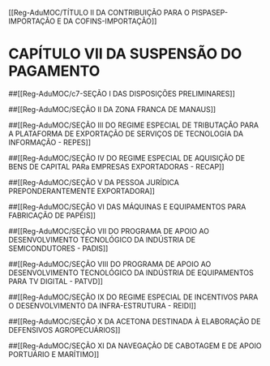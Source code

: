 [[Reg-AduMOC/TÍTULO II DA CONTRIBUIÇÃO PARA O PISPASEP-IMPORTAÇÃO E DA COFINS-IMPORTAÇÃO]]

# CAPÍTULO VII DA SUSPENSÃO DO PAGAMENTO
##[[Reg-AduMOC/c7-SEÇÃO I DAS DISPOSIÇÕES PRELIMINARES]]

##[[Reg-AduMOC/SEÇÃO II DA ZONA FRANCA DE MANAUS]]

##[[Reg-AduMOC/SEÇÃO III DO REGIME ESPECIAL DE TRIBUTAÇÃO PARA A PLATAFORMA DE EXPORTAÇÃO DE SERVIÇOS DE TECNOLOGIA DA INFORMAÇÃO - REPES]]

##[[Reg-AduMOC/SEÇÃO IV DO REGIME ESPECIAL DE AQUISIÇÃO DE BENS DE CAPITAL PARa EMPRESAS EXPORTADORAS - RECAP]]

##[[Reg-AduMOC/SEÇÃO V DA PESSOA JURÍDICA PREPONDERANTEMENTE EXPORTADORA]]

    
    

##[[Reg-AduMOC/SEÇÃO VI DAS MÁQUINAS E EQUIPAMENTOS PARA FABRICAÇÃO DE PAPÉIS]]

##[[Reg-AduMOC/SEÇÃO VII DO PROGRAMA DE APOIO AO DESENVOLVIMENTO TECNOLÓGICO DA INDÚSTRIA DE SEMICONDUTORES - PADIS]]

##[[Reg-AduMOC/SEÇÃO VIII DO PROGRAMA DE APOIO AO DESENVOLVIMENTO TECNOLÓGICO DA INDÚSTRIA DE EQUIPAMENTOS PARA TV DIGITAL - PATVD]]

##[[Reg-AduMOC/SEÇÃO IX DO REGIME ESPECIAL DE INCENTIVOS PARA O DESENVOLVIMENTO DA INFRA-ESTRUTURA - REIDI]]

##[[Reg-AduMOC/SEÇÃO X DA ACETONA DESTINADA À ELABORAÇÃO DE DEFENSIVOS AGROPECUÁRIOS]]

##[[Reg-AduMOC/SEÇÃO XI DA NAVEGAÇÃO DE CABOTAGEM E DE APOIO PORTUÁRIO E MARÍTIMO]]
